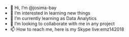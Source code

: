 - 👋 Hi, I’m @josima-bay
- 👀 I’m interested in learning new things
- 🌱 I’m currently learning as Data Analytics
- 💞️ I’m looking to collaborate with me in any project
- 📫 How to reach me, here is my Skype live:emz142018

<!---
josima-bay/josima-bay is a ✨ special ✨ repository because its `README.md` (this file) appears on your GitHub profile.
You can click the Preview link to take a look at your changes.
--->
